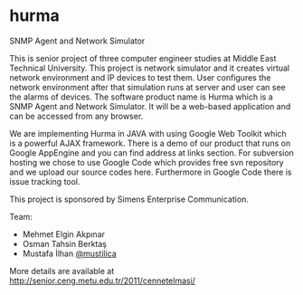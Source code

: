 # hurma
SNMP Agent and Network Simulator


This is senior project of three computer engineer studies at Middle East Technical University. This project is network simulator and it creates virtual network environment and IP devices to test them. User configures the network environment after that simulation runs at server and user can see the alarms of devices. The software product name is Hurma which is a SNMP Agent and Network Simulator. It will be a web-based application and can be accessed from any browser.


We are implementing Hurma in JAVA with using Google Web Toolkit which is a powerful AJAX framework. There is a demo of our product that runs on Google AppEngine and you can find address at links section. For subversion hosting we chose to use Google Code which provides free svn repository and we upload our source codes here. Furthermore in Google Code there is issue tracking tool.


This project is sponsored by Simens Enterprise Communication.

Team:
* Mehmet Elgin Akpınar
* Osman Tahsin Berktaş
* Mustafa İlhan [@mustilica](https://twitter.com/mustilica)


More details are available at http://senior.ceng.metu.edu.tr/2011/cennetelmasi/
